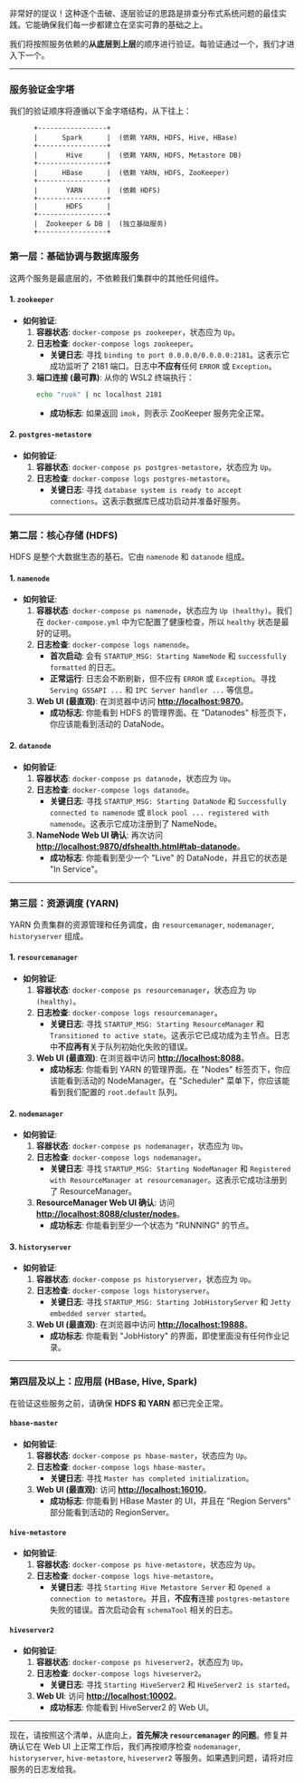 非常好的提议！这种逐个击破、逐层验证的思路是排查分布式系统问题的最佳实践。它能确保我们每一步都建立在坚实可靠的基础之上。

我们将按照服务依赖的**从底层到上层**的顺序进行验证。每验证通过一个，我们才进入下一个。

---

### 服务验证金字塔

我们的验证顺序将遵循以下金字塔结构，从下往上：

```
      +-----------------+
      |      Spark      |  (依赖 YARN, HDFS, Hive, HBase)
      +-----------------+
      |       Hive      |  (依赖 YARN, HDFS, Metastore DB)
      +-----------------+
      |      HBase      |  (依赖 YARN, HDFS, ZooKeeper)
      +-----------------+
      |       YARN      |  (依赖 HDFS)
      +-----------------+
      |       HDFS      |
      +-----------------+
      |  Zookeeper & DB |  (独立基础服务)
      +-----------------+
```

### 第一层：基础协调与数据库服务

这两个服务是最底层的，不依赖我们集群中的其他任何组件。

#### 1. `zookeeper`
*   **如何验证**:
    1.  **容器状态**: `docker-compose ps zookeeper`，状态应为 `Up`。
    2.  **日志检查**: `docker-compose logs zookeeper`。
        *   **关键日志**: 寻找 `binding to port 0.0.0.0/0.0.0.0:2181`。这表示它成功监听了 2181 端口。日志中**不应有**任何 `ERROR` 或 `Exception`。
    3.  **端口连接 (最可靠)**: 从你的 WSL2 终端执行：
        ```bash
        echo "ruok" | nc localhost 2181
        ```
        *   **成功标志**: 如果返回 `imok`，则表示 ZooKeeper 服务完全正常。

#### 2. `postgres-metastore`
*   **如何验证**:
    1.  **容器状态**: `docker-compose ps postgres-metastore`，状态应为 `Up`。
    2.  **日志检查**: `docker-compose logs postgres-metastore`。
        *   **关键日志**: 寻找 `database system is ready to accept connections`。这表示数据库已成功启动并准备好服务。

---

### 第二层：核心存储 (HDFS)

HDFS 是整个大数据生态的基石。它由 `namenode` 和 `datanode` 组成。

#### 1. `namenode`
*   **如何验证**:
    1.  **容器状态**: `docker-compose ps namenode`，状态应为 `Up (healthy)`。我们在 `docker-compose.yml` 中为它配置了健康检查，所以 `healthy` 状态是最好的证明。
    2.  **日志检查**: `docker-compose logs namenode`。
        *   **首次启动**: 会有 `STARTUP_MSG: Starting NameNode` 和 `successfully formatted` 的日志。
        *   **正常运行**: 日志会不断刷新，但不应有 `ERROR` 或 `Exception`。寻找 `Serving GSSAPI ...` 和 `IPC Server handler ...` 等信息。
    3.  **Web UI (最直观)**: 在浏览器中访问 **[http://localhost:9870](http://localhost:9870)**。
        *   **成功标志**: 你能看到 HDFS 的管理界面。在 "Datanodes" 标签页下，你应该能看到活动的 DataNode。

#### 2. `datanode`
*   **如何验证**:
    1.  **容器状态**: `docker-compose ps datanode`，状态应为 `Up`。
    2.  **日志检查**: `docker-compose logs datanode`。
        *   **关键日志**: 寻找 `STARTUP_MSG: Starting DataNode` 和 `Successfully connected to namenode` 或 `Block pool ... registered with namenode`。这表示它成功注册到了 NameNode。
    3.  **NameNode Web UI 确认**: 再次访问 **[http://localhost:9870/dfshealth.html#tab-datanode](http://localhost:9870/dfshealth.html#tab-datanode)**。
        *   **成功标志**: 你能看到至少一个 "Live" 的 DataNode，并且它的状态是 "In Service"。

---

### 第三层：资源调度 (YARN)

YARN 负责集群的资源管理和任务调度，由 `resourcemanager`, `nodemanager`, `historyserver` 组成。

#### 1. `resourcemanager`
*   **如何验证**:
    1.  **容器状态**: `docker-compose ps resourcemanager`，状态应为 `Up (healthy)`。
    2.  **日志检查**: `docker-compose logs resourcemanager`。
        *   **关键日志**: 寻找 `STARTUP_MSG: Starting ResourceManager` 和 `Transitioned to active state`。这表示它已成功成为主节点。日志中**不应再有**关于队列初始化失败的错误。
    3.  **Web UI (最直观)**: 在浏览器中访问 **[http://localhost:8088](http://localhost:8088)**。
        *   **成功标志**: 你能看到 YARN 的管理界面。在 "Nodes" 标签页下，你应该能看到活动的 NodeManager。在 "Scheduler" 菜单下，你应该能看到我们配置的 `root.default` 队列。

#### 2. `nodemanager`
*   **如何验证**:
    1.  **容器状态**: `docker-compose ps nodemanager`，状态应为 `Up`。
    2.  **日志检查**: `docker-compose logs nodemanager`。
        *   **关键日志**: 寻找 `STARTUP_MSG: Starting NodeManager` 和 `Registered with ResourceManager at resourcemanager`。这表示它成功注册到了 ResourceManager。
    3.  **ResourceManager Web UI 确认**: 访问 **[http://localhost:8088/cluster/nodes](http://localhost:8088/cluster/nodes)**。
        *   **成功标志**: 你能看到至少一个状态为 "RUNNING" 的节点。

#### 3. `historyserver`
*   **如何验证**:
    1.  **容器状态**: `docker-compose ps historyserver`，状态应为 `Up`。
    2.  **日志检查**: `docker-compose logs historyserver`。
        *   **关键日志**: 寻找 `STARTUP_MSG: Starting JobHistoryServer` 和 `Jetty embedded server started`。
    3.  **Web UI (最直观)**: 在浏览器中访问 **[http://localhost:19888](http://localhost:19888)**。
        *   **成功标志**: 你能看到 "JobHistory" 的界面，即使里面没有任何作业记录。

---

### 第四层及以上：应用层 (HBase, Hive, Spark)

在验证这些服务之前，请确保 **HDFS 和 YARN** 都已完全正常。

#### `hbase-master`
*   **如何验证**:
    1.  **容器状态**: `docker-compose ps hbase-master`，状态应为 `Up`。
    2.  **日志检查**: `docker-compose logs hbase-master`。
        *   **关键日志**: 寻找 `Master has completed initialization`。
    3.  **Web UI (最直观)**: 访问 **[http://localhost:16010](http://localhost:16010)**。
        *   **成功标志**: 你能看到 HBase Master 的 UI，并且在 "Region Servers" 部分能看到活动的 RegionServer。

#### `hive-metastore`
*   **如何验证**:
    1.  **容器状态**: `docker-compose ps hive-metastore`，状态应为 `Up`。
    2.  **日志检查**: `docker-compose logs hive-metastore`。
        *   **关键日志**: 寻找 `Starting Hive Metastore Server` 和 `Opened a connection to metastore`。并且，**不应有**连接 `postgres-metastore` 失败的错误。首次启动会有 `schemaTool` 相关的日志。

#### `hiveserver2`
*   **如何验证**:
    1.  **容器状态**: `docker-compose ps hiveserver2`，状态应为 `Up`。
    2.  **日志检查**: `docker-compose logs hiveserver2`。
        *   **关键日志**: 寻找 `Starting HiveServer2` 和 `HiveServer2 is started`。
    3.  **Web UI**: 访问 **[http://localhost:10002](http://localhost:10002)**。
        *   **成功标志**: 你能看到 HiveServer2 的 Web UI。

---

现在，请按照这个清单，从底向上，**首先解决 `resourcemanager` 的问题**。修复并确认它在 Web UI 上正常工作后，我们再按顺序检查 `nodemanager`, `historyserver`, `hive-metastore`, `hiveserver2` 等服务。如果遇到问题，请将对应服务的日志发给我。